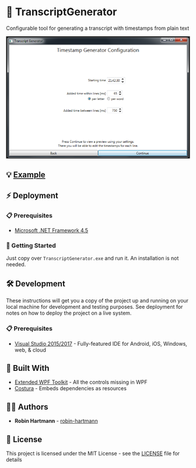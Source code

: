 # 📜 TranscriptGenerator
Configurable tool for generating a transcript with timestamps from plain text

![Config Coarse Page](docs/images/config-coarse.png)

## 💡 [Example](docs/example.md)

## ⚡ Deployment

### 📋 Prerequisites

* [Microsoft .NET Framework 4.5](https://www.microsoft.com/en-us/download/details.aspx?id=30653)

### 🚀 Getting Started

Just copy over `TranscriptGenerator.exe` and run it. An installation is not needed.

## 🛠️ Development

These instructions will get you a copy of the project up and running on your local machine for development and testing purposes. See deployment for notes on how to deploy the project on a live system.

### 📋 Prerequisites

* [Visual Studio 2015/2017](https://www.visualstudio.com/de/vs/) - Fully-featured IDE for Android, iOS, Windows, web, & cloud

## 🔧 Built With

* [Extended WPF Toolkit](https://github.com/xceedsoftware/wpftoolkit) - All the controls missing in WPF
* [Costura](https://github.com/Fody/Costura) - Embeds dependencies as resources

## 👨‍💻 Authors

* **Robin Hartmann** - [robin-hartmann](https://github.com/robin-hartmann)

## 📃 License

This project is licensed under the MIT License - see the [LICENSE](LICENSE) file for details
